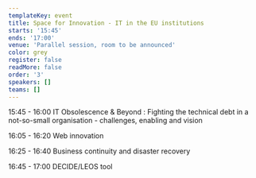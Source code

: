 ```yaml
---
templateKey: event
title: Space for Innovation - IT in the EU institutions
starts: '15:45'
ends: '17:00'
venue: 'Parallel session, room to be announced'
color: grey
register: false
readMore: false
order: '3'
speakers: []
teams: []
---
```

15:45 - 16:00 IT Obsolescence & Beyond: Fighting the technical debt in a not-so-small organisation - challenges, enabling and vision

16:05 - 16:20 Web innovation

16:25 - 16:40 Business continuity and disaster recovery

16:45 - 17:00 DECIDE/LEOS tool

